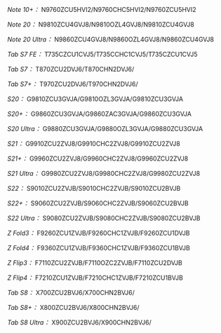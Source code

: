 *Note 10+：*
N9760ZCU5HVI2/N9760CHC5HVI2/N9760ZCU5HVI2

*Note 20：*
N9810ZCU4GVJ8/N9810OZL4GVJ8/N9810ZCU4GVJ8

*Note 20 Ultra：*
N9860ZCU4GVJ8/N9860OZL4GVJ8/N9860ZCU4GVJ8

*Tab S7 FE：*
T735CZCU1CVJ5/T735CCHC1CVJ5/T735CZCU1CVJ5

*Tab S7：*
T870ZCU2DVJ6/T870CHN2DVJ6/

*Tab S7+：*
T970ZCU2DVJ6/T970CHN2DVJ6/

*S20：*
G9810ZCU3GVJA/G9810OZL3GVJA/G9810ZCU3GVJA

*S20+：*
G9860ZCU3GVJA/G9860ZAC3GVJA/G9860ZCU3GVJA

*S20 Ultra：*
G9880ZCU3GVJA/G9880OZL3GVJA/G9880ZCU3GVJA

*S21：*
G9910ZCU2ZVJ8/G9910CHC2ZVJ8/G9910ZCU2ZVJ8

*S21+：*
G9960ZCU2ZVJ8/G9960CHC2ZVJ8/G9960ZCU2ZVJ8

*S21 Ultra：*
G9980ZCU2ZVJ8/G9980CHC2ZVJ8/G9980ZCU2ZVJ8

*S22：*
S9010ZCU2ZVJB/S9010CHC2ZVJB/S9010ZCU2BVJB

*S22+：*
S9060ZCU2ZVJB/S9060CHC2ZVJB/S9060ZCU2BVJB

*S22 Ultra：*
S9080ZCU2ZVJB/S9080CHC2ZVJB/S9080ZCU2BVJB

*Z Fold3：*
F9260ZCU1ZVJB/F9260CHC1ZVJB/F9260ZCU1DVJB

*Z Fold4：*
F9360ZCU1ZVJB/F9360CHC1ZVJB/F9360ZCU1BVJB

*Z Flip3：*
F7110ZCU2ZVJB/F7110OZC2ZVJB/F7110ZCU2DVJB

*Z Flip4：*
F7210ZCU1ZVJB/F7210CHC1ZVJB/F7210ZCU1BVJB

*Tab S8：*
X700ZCU2BVJ6/X700CHN2BVJ6/

*Tab S8+：*
X800ZCU2BVJ6/X800CHN2BVJ6/

*Tab S8 Ultra：*
X900ZCU2BVJ6/X900CHN2BVJ6/

